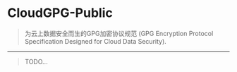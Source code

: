# CloudGPG-Public

> 为云上数据安全而生的GPG加密协议规范 (GPG Encryption Protocol Specification Designed for Cloud Data Security).

---

> TODO...
